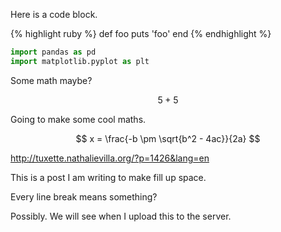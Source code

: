 Here is a code block.

{% highlight ruby %}
def foo
  puts 'foo'
end
{% endhighlight %}

```python
import pandas as pd
import matplotlib.pyplot as plt
```

Some math maybe?

$$5 + 5$$

Going to make some cool maths.

$$
x = \frac{-b \pm \sqrt{b^2 - 4ac}}{2a}
$$

http://tuxette.nathalievilla.org/?p=1426&lang=en

This is a post I am writing to make fill up space.

Every line break means something?

Possibly. We will see when I upload this to the server.
